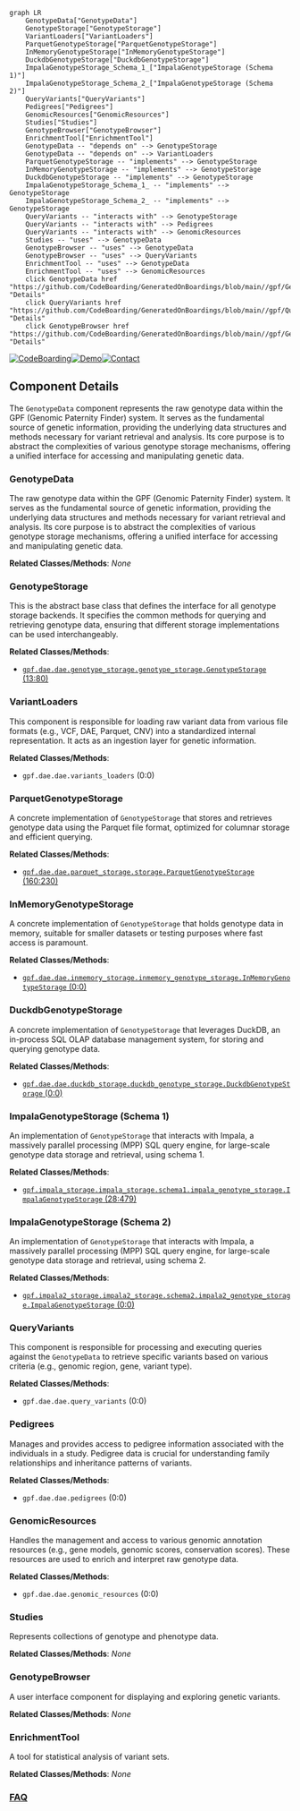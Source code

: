 ```mermaid
graph LR
    GenotypeData["GenotypeData"]
    GenotypeStorage["GenotypeStorage"]
    VariantLoaders["VariantLoaders"]
    ParquetGenotypeStorage["ParquetGenotypeStorage"]
    InMemoryGenotypeStorage["InMemoryGenotypeStorage"]
    DuckdbGenotypeStorage["DuckdbGenotypeStorage"]
    ImpalaGenotypeStorage_Schema_1_["ImpalaGenotypeStorage (Schema 1)"]
    ImpalaGenotypeStorage_Schema_2_["ImpalaGenotypeStorage (Schema 2)"]
    QueryVariants["QueryVariants"]
    Pedigrees["Pedigrees"]
    GenomicResources["GenomicResources"]
    Studies["Studies"]
    GenotypeBrowser["GenotypeBrowser"]
    EnrichmentTool["EnrichmentTool"]
    GenotypeData -- "depends on" --> GenotypeStorage
    GenotypeData -- "depends on" --> VariantLoaders
    ParquetGenotypeStorage -- "implements" --> GenotypeStorage
    InMemoryGenotypeStorage -- "implements" --> GenotypeStorage
    DuckdbGenotypeStorage -- "implements" --> GenotypeStorage
    ImpalaGenotypeStorage_Schema_1_ -- "implements" --> GenotypeStorage
    ImpalaGenotypeStorage_Schema_2_ -- "implements" --> GenotypeStorage
    QueryVariants -- "interacts with" --> GenotypeStorage
    QueryVariants -- "interacts with" --> Pedigrees
    QueryVariants -- "interacts with" --> GenomicResources
    Studies -- "uses" --> GenotypeData
    GenotypeBrowser -- "uses" --> GenotypeData
    GenotypeBrowser -- "uses" --> QueryVariants
    EnrichmentTool -- "uses" --> GenotypeData
    EnrichmentTool -- "uses" --> GenomicResources
    click GenotypeData href "https://github.com/CodeBoarding/GeneratedOnBoardings/blob/main//gpf/GenotypeData.md" "Details"
    click QueryVariants href "https://github.com/CodeBoarding/GeneratedOnBoardings/blob/main//gpf/QueryVariants.md" "Details"
    click GenotypeBrowser href "https://github.com/CodeBoarding/GeneratedOnBoardings/blob/main//gpf/GenotypeBrowser.md" "Details"
```
[![CodeBoarding](https://img.shields.io/badge/Generated%20by-CodeBoarding-9cf?style=flat-square)](https://github.com/CodeBoarding/GeneratedOnBoardings)[![Demo](https://img.shields.io/badge/Try%20our-Demo-blue?style=flat-square)](https://www.codeboarding.org/demo)[![Contact](https://img.shields.io/badge/Contact%20us%20-%20contact@codeboarding.org-lightgrey?style=flat-square)](mailto:contact@codeboarding.org)

## Component Details

The `GenotypeData` component represents the raw genotype data within the GPF (Genomic Paternity Finder) system. It serves as the fundamental source of genetic information, providing the underlying data structures and methods necessary for variant retrieval and analysis. Its core purpose is to abstract the complexities of various genotype storage mechanisms, offering a unified interface for accessing and manipulating genetic data.

### GenotypeData
The raw genotype data within the GPF (Genomic Paternity Finder) system. It serves as the fundamental source of genetic information, providing the underlying data structures and methods necessary for variant retrieval and analysis. Its core purpose is to abstract the complexities of various genotype storage mechanisms, offering a unified interface for accessing and manipulating genetic data.


**Related Classes/Methods**: _None_

### GenotypeStorage
This is the abstract base class that defines the interface for all genotype storage backends. It specifies the common methods for querying and retrieving genotype data, ensuring that different storage implementations can be used interchangeably.


**Related Classes/Methods**:

- <a href="https://github.com/iossifovlab/gpf/blob/master/dae/dae/genotype_storage/genotype_storage.py#L13-L80" target="_blank" rel="noopener noreferrer">`gpf.dae.dae.genotype_storage.genotype_storage.GenotypeStorage` (13:80)</a>


### VariantLoaders
This component is responsible for loading raw variant data from various file formats (e.g., VCF, DAE, Parquet, CNV) into a standardized internal representation. It acts as an ingestion layer for genetic information.


**Related Classes/Methods**:

- `gpf.dae.dae.variants_loaders` (0:0)


### ParquetGenotypeStorage
A concrete implementation of `GenotypeStorage` that stores and retrieves genotype data using the Parquet file format, optimized for columnar storage and efficient querying.


**Related Classes/Methods**:

- <a href="https://github.com/iossifovlab/gpf/blob/master/dae/dae/parquet_storage/storage.py#L160-L230" target="_blank" rel="noopener noreferrer">`gpf.dae.dae.parquet_storage.storage.ParquetGenotypeStorage` (160:230)</a>


### InMemoryGenotypeStorage
A concrete implementation of `GenotypeStorage` that holds genotype data in memory, suitable for smaller datasets or testing purposes where fast access is paramount.


**Related Classes/Methods**:

- <a href="https://github.com/iossifovlab/gpf/blob/master/dae/dae/inmemory_storage/inmemory_genotype_storage.py#L0-L0" target="_blank" rel="noopener noreferrer">`gpf.dae.dae.inmemory_storage.inmemory_genotype_storage.InMemoryGenotypeStorage` (0:0)</a>


### DuckdbGenotypeStorage
A concrete implementation of `GenotypeStorage` that leverages DuckDB, an in-process SQL OLAP database management system, for storing and querying genotype data.


**Related Classes/Methods**:

- <a href="https://github.com/iossifovlab/gpf/blob/master/dae/dae/duckdb_storage/duckdb_genotype_storage.py#L0-L0" target="_blank" rel="noopener noreferrer">`gpf.dae.dae.duckdb_storage.duckdb_genotype_storage.DuckdbGenotypeStorage` (0:0)</a>


### ImpalaGenotypeStorage (Schema 1)
An implementation of `GenotypeStorage` that interacts with Impala, a massively parallel processing (MPP) SQL query engine, for large-scale genotype data storage and retrieval, using schema 1.


**Related Classes/Methods**:

- <a href="https://github.com/iossifovlab/gpf/blob/master/impala_storage/impala_storage/schema1/impala_genotype_storage.py#L28-L479" target="_blank" rel="noopener noreferrer">`gpf.impala_storage.impala_storage.schema1.impala_genotype_storage.ImpalaGenotypeStorage` (28:479)</a>


### ImpalaGenotypeStorage (Schema 2)
An implementation of `GenotypeStorage` that interacts with Impala, a massively parallel processing (MPP) SQL query engine, for large-scale genotype data storage and retrieval, using schema 2.


**Related Classes/Methods**:

- <a href="https://github.com/iossifovlab/gpf/blob/master/impala2_storage/impala2_storage/schema2/impala2_genotype_storage.py#L0-L0" target="_blank" rel="noopener noreferrer">`gpf.impala2_storage.impala2_storage.schema2.impala2_genotype_storage.ImpalaGenotypeStorage` (0:0)</a>


### QueryVariants
This component is responsible for processing and executing queries against the `GenotypeData` to retrieve specific variants based on various criteria (e.g., genomic region, gene, variant type).


**Related Classes/Methods**:

- `gpf.dae.dae.query_variants` (0:0)


### Pedigrees
Manages and provides access to pedigree information associated with the individuals in a study. Pedigree data is crucial for understanding family relationships and inheritance patterns of variants.


**Related Classes/Methods**:

- `gpf.dae.dae.pedigrees` (0:0)


### GenomicResources
Handles the management and access to various genomic annotation resources (e.g., gene models, genomic scores, conservation scores). These resources are used to enrich and interpret raw genotype data.


**Related Classes/Methods**:

- `gpf.dae.dae.genomic_resources` (0:0)


### Studies
Represents collections of genotype and phenotype data.


**Related Classes/Methods**: _None_

### GenotypeBrowser
A user interface component for displaying and exploring genetic variants.


**Related Classes/Methods**: _None_

### EnrichmentTool
A tool for statistical analysis of variant sets.


**Related Classes/Methods**: _None_



### [FAQ](https://github.com/CodeBoarding/GeneratedOnBoardings/tree/main?tab=readme-ov-file#faq)